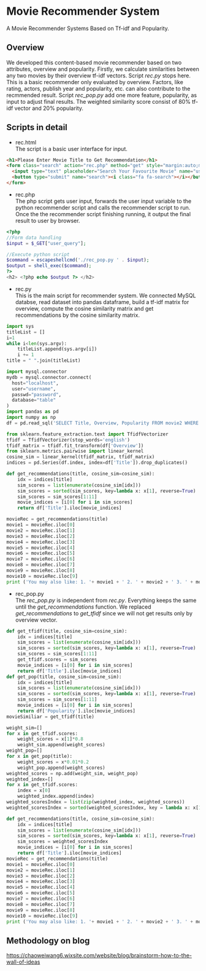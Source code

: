 # Movie Recommender System
A Movie Recommender Systems Based on Tf-idf and Popularity.

## Overview
We developed this content-based movie recommender based on two attributes, overview and popularity. Firstly, we calculate similarities between any two movies by their overview tf-idf vectors. Script *rec.py* stops here. This is a basic recommender only evaluated by overview. Factors, like rating, actors, publish year and popularity, etc. can also contribute to the recmmended result. Script *rec_pop.py* add one more feature, popularity, as input to adjust final results. The weighted similarity score consist of 80% tf-idf vector and 20% popularity.

## Scripts in detail
- rec.html  
The script is a basic user interface for input.
```html
<h1>Please Enter Movie Title to Get Recommendation</h1>
<form class="search" action="rec.php" method="get" style="margin:auto;max-width:300px">
  <input type="text" placeholder="Search Your Favourite Movie" name="user_query">
  <button type="submit" name="search"><i class="fa fa-search"></i></button>
</form>
```
- rec.php  
The php script gets user input, forwards the user input variable to the python recommender script and calls the recommender script to run. Once the the recommender script finishing running, it output the final result to user by browser.
```php
<?php 
//Form data handling
$input = $_GET["user_query"];

//Execute python script
$command = escapeshellcmd('./rec_pop.py ' . $input);
$output = shell_exec($command);
?>
<h2> <?php echo $output ?> </h2>
```

- rec.py  
This is the main script for recommender system. We connected MySQL databse, read dataset into pandas dataframe, build a tf-idf matrix for overview, compute the cosine similarity matrix and get recommendations by the cosine similarity matrix.
```python
import sys
titleList = []
i=1
while i<len(sys.argv):
	titleList.append(sys.argv[i])
	i += 1
title = " ".join(titleList)
```
```python
import mysql.connector
mydb = mysql.connector.connect(
  host="localhost",
  user="username",
  passwd="password",
  database="table"
)
import pandas as pd
import numpy as np
df = pd.read_sql('SELECT Title, Overview, Popularity FROM movie2 WHERE Overview <> "" and Title <> ""', con=mydb)
```
```python
from sklearn.feature_extraction.text import TfidfVectorizer
tfidf = TfidfVectorizer(stop_words='english')
tfidf_matrix = tfidf.fit_transform(df['Overview'])
from sklearn.metrics.pairwise import linear_kernel
cosine_sim = linear_kernel(tfidf_matrix, tfidf_matrix)
indices = pd.Series(df.index, index=df['Title']).drop_duplicates()
```
```python
def get_recommendations(title, cosine_sim=cosine_sim):
    idx = indices[title]
    sim_scores = list(enumerate(cosine_sim[idx]))
    sim_scores = sorted(sim_scores, key=lambda x: x[1], reverse=True)
    sim_scores = sim_scores[1:11]
    movie_indices = [i[0] for i in sim_scores]
    return df['Title'].iloc[movie_indices]
```
```python
movieRec = get_recommendations(title)
movie1 = movieRec.iloc[0]
movie2 = movieRec.iloc[1]
movie3 = movieRec.iloc[2]
movie4 = movieRec.iloc[3]
movie5 = movieRec.iloc[4]
movie6 = movieRec.iloc[5]
movie7 = movieRec.iloc[6]
movie8 = movieRec.iloc[7]
movie9 = movieRec.iloc[8]
movie10 = movieRec.iloc[9]
print ('You may also like: 1. '+ movie1 + ' 2. ' + movie2 + ' 3. ' + movie3 + ' 4. ' + movie4 + ' 5. ' + movie5 + ' 6. ' + movie6 + ' 7. ' + movie7 + ' 8. ' + movie8 + ' 9. ' + movie9 + ' 10. ' + movie10)
```
- rec_pop.py  
The *rec_pop.py* is independent from *rec.py*. Everything keeps the same until the *get_recommendations* function. We replaced *get_recommendations* to *get_tfidf* since we will not get results only by overview vector.
```python
def get_tfidf(title, cosine_sim=cosine_sim):
    idx = indices[title]
    sim_scores = list(enumerate(cosine_sim[idx]))
    sim_scores = sorted(sim_scores, key=lambda x: x[1], reverse=True)
    sim_scores = sim_scores[1:11]
    get_tfidf.scores = sim_scores
    movie_indices = [i[0] for i in sim_scores]
    return df['Title'].iloc[movie_indices]
def get_pop(title, cosine_sim=cosine_sim):
    idx = indices[title]
    sim_scores = list(enumerate(cosine_sim[idx]))
    sim_scores = sorted(sim_scores, key=lambda x: x[1], reverse=True)
    sim_scores = sim_scores[1:11]
    movie_indices = [i[0] for i in sim_scores]
    return df['Popularity'].iloc[movie_indices]
movieSimiliar = get_tfidf(title)
```
```python
weight_sim=[]
for x in get_tfidf.scores:
    weight_scores = x[1]*0.8
    weight_sim.append(weight_scores)
weight_pop=[]
for x in get_pop(title):
    weight_scores = x*0.01*0.2
    weight_pop.append(weight_scores)
weighted_scores = np.add(weight_sim, weight_pop)
weighted_index=[]
for x in get_tfidf.scores:
    index = x[0]
    weighted_index.append(index)
weighted_scoresIndex = list(zip(weighted_index, weighted_scores))
weighted_scoresIndex = sorted(weighted_scoresIndex, key = lambda x: x[1], reverse=True)
```
```python
def get_recommendations(title, cosine_sim=cosine_sim):
    idx = indices[title]
    sim_scores = list(enumerate(cosine_sim[idx]))
    sim_scores = sorted(sim_scores, key=lambda x: x[1], reverse=True)
    sim_scores = weighted_scoresIndex
    movie_indices = [i[0] for i in sim_scores]
    return df['Title'].iloc[movie_indices]
movieRec = get_recommendations(title)
movie1 = movieRec.iloc[0]
movie2 = movieRec.iloc[1]
movie3 = movieRec.iloc[2]
movie4 = movieRec.iloc[3]
movie5 = movieRec.iloc[4]
movie6 = movieRec.iloc[5]
movie7 = movieRec.iloc[6]
movie8 = movieRec.iloc[7]
movie9 = movieRec.iloc[8]
movie10 = movieRec.iloc[9]
print ('You may also like: 1. '+ movie1 + ' 2. ' + movie2 + ' 3. ' + movie3 + ' 4. ' + movie4 + ' 5. ' + movie5 + ' 6. ' + movie6 + ' 7. ' + movie7 + ' 8. ' + movie8 + ' 9. ' + movie9 + ' 10. ' + movie10)
```
## Methodology on blog
https://chaoweiwang6.wixsite.com/website/blog/brainstorm-how-to-the-wall-of-ideas
